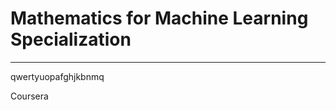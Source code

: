 # Mathematics for Machine Learning Specialization
**********************************************************************

qwertyuopafghjkbnmq

Coursera
